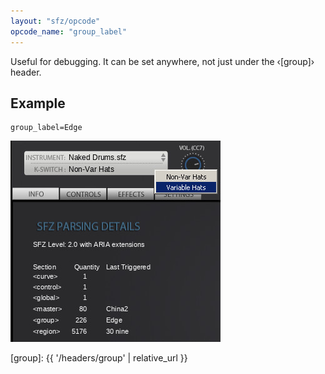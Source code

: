 ```yaml
---
layout: "sfz/opcode"
opcode_name: "group_label"
---
```

Useful for debugging.
It can be set anywhere, not just under the ‹[group]› header.

## Example

```
group_label=Edge
```

<img
  class="img-fluid"
  alt="group_label example image"
  src="./../assets/img/opcodes/labels.jpg"
/>


[group]: {{ '/headers/group' | relative_url }}
